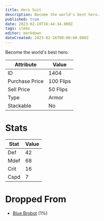 ```yaml
---
title: Hero Suit
description: Become the world's best hero.
published: true
date: 2023-02-18T16:44:34.000Z
tags: items
editor: markdown
dateCreated: 2023-02-16T00:00:00.000Z
---
```


Become the world's best hero.

|Attribute|Value|
|-|-|
|ID|1404|
|Purchase Price|100 Flips|
|Sell Price|50 Flips|
|Type|Armor|
|Stackable|No|

# Stats
|Stat|Value|
|-|-|
|Def|42|
|Mdef|68|
|Crit|16|
|Cspd|7|

# Dropped From
 * [Blue Brobot](/monsters/blue-brobot.md) (1%)
